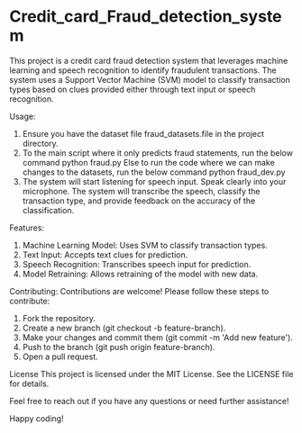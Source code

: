 # Credit_card_Fraud_detection_system

This project is a credit card fraud detection system that leverages machine learning and speech recognition to identify fraudulent transactions. The system uses a Support Vector Machine (SVM) model to classify transaction types based on clues provided either through text input or speech recognition.

Usage:
1) Ensure you have the dataset file fraud_datasets.file in the project directory.
2) To the main script where it only predicts fraud statements, run the below command
     python fraud.py
   Else to run the code where we can make changes to the datasets, run the below command
     python fraud_dev.py
3) The system will start listening for speech input. Speak clearly into your microphone. The system will transcribe the speech, classify the transaction type, and provide feedback on the accuracy of the classification.

Features:
1)  Machine Learning Model: Uses SVM to classify transaction types.
2)  Text Input: Accepts text clues for prediction.
3)  Speech Recognition: Transcribes speech input for prediction.
4)  Model Retraining: Allows retraining of the model with new data.

Contributing:
 Contributions are welcome! Please follow these steps to contribute:
 1) Fork the repository.
 2) Create a new branch (git checkout -b feature-branch).
 3) Make your changes and commit them (git commit -m 'Add new feature').
 4) Push to the branch (git push origin feature-branch).
 5) Open a pull request.

License
This project is licensed under the MIT License. See the LICENSE file for details.



Feel free to reach out if you have any questions or need further assistance!

Happy coding!
